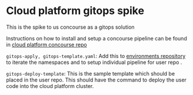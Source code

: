 # Cloud platform gitops spike
This is the spike to us concourse as a gitops solution

Instructions on how to install and setup a concourse pipeline can be found in [cloud platform concourse repo](https://github.com/ministryofjustice/cloud-platform-concourse)

`gitops-apply, gitops-template.yaml`: Add this to [environments repository](https://github.com/ministryofjustice/cloud-platform-environments) to iterate the namespaces and to setup individual pipeline for user repo .

`gitops-deploy-template`: This is the sample template which should be placed in the user repo. This should have the command to deploy the user code into the cloud platform cluster.
